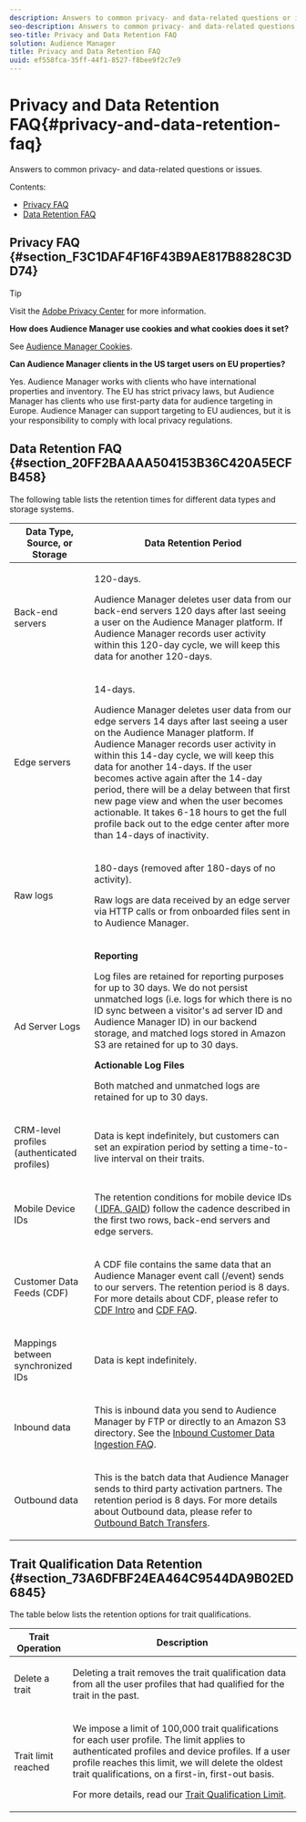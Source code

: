 ```yaml
---
description: Answers to common privacy- and data-related questions or issues.
seo-description: Answers to common privacy- and data-related questions or issues.
seo-title: Privacy and Data Retention FAQ
solution: Audience Manager
title: Privacy and Data Retention FAQ
uuid: ef558fca-35ff-44f1-8527-f8bee9f2c7e9
---
```


# Privacy and Data Retention FAQ{#privacy-and-data-retention-faq}

Answers to common privacy- and data-related questions or issues.

<!-- 

faq_privacy.xml

 -->

Contents:

<ul class="simplelist"> 
 <li> <a href="../faq/faq-privacy.md#section_F3C1DAF4F16F43B9AE817B8828C3DD74"> Privacy FAQ </a> </li> 
 <li> <a href="../faq/faq-privacy.md#section_20FF2BAAAA504153B36C420A5ECFB458"> Data Retention FAQ </a> </li> 
</ul>

## Privacy FAQ {#section_F3C1DAF4F16F43B9AE817B8828C3DD74}

>[!TIP]
>
>Visit the [Adobe Privacy Center](https://www.adobe.com/privacy.html) for more information.

**How does Audience Manager use cookies and what cookies does it set?**

See [Audience Manager Cookies](https://marketing.adobe.com/resources/help/en_US/whitepapers/cookies/cookies_am.html).

**Can Audience Manager clients in the US target users on EU properties?**

Yes. Audience Manager works with clients who have international properties and inventory. The EU has strict privacy laws, but Audience Manager has clients who use first-party data for audience targeting in Europe. Audience Manager can support targeting to EU audiences, but it is your responsibility to comply with local privacy regulations.

<!-- 

<p> <b>Why does the IP address need to be removed from log files?</b> </p> 
<p>While still an open question in the US, regulators in Europe consider IP addresses as personally identifiable information (PII). As a result, companies that collect IP addresses in the EU are subject to strict data processing requirements. To support expansion into the EU, and help reduce compliance requirements for our customers, we remove IP addresses from log files. Also, this change addresses where we believe industry self-regulation and legally required regulations are moving within the United States. Removing IP addresses is a proactive change that will help Audience Manager (and our partners) comply with existing and future PII-related legislation. </p>

 -->

## Data Retention FAQ {#section_20FF2BAAAA504153B36C420A5ECFB458}

The following table lists the retention times for different data types and storage systems.

<table id="table_21C0B13A57A44DE0999FB33F363C88F6"> 
 <thead> 
  <tr> 
   <th colname="col1" class="entry"> Data Type, Source, or Storage </th> 
   <th colname="col2" class="entry"> Data Retention Period </th> 
  </tr> 
 </thead>
 <tbody> 
  <tr> 
   <td colname="col1"> <p>Back-end servers </p> </td> 
   <td colname="col2"> <p>120-days. </p> <p> Audience Manager deletes user data from our back-end servers 120 days after last seeing a user on the Audience Manager platform. If <span class="keyword"> Audience Manager</span> records user activity within this 120-day cycle, we will keep this data for another 120-days. </p> </td> 
  </tr> 
  <tr> 
   <td colname="col1"> <p>Edge servers </p> </td> 
   <td colname="col2"> <p> 14-days. </p> <p>Audience Manager deletes user data from our edge servers 14 days after last seeing a user on the Audience Manager platform. If <span class="keyword"> Audience Manager</span> records user activity in within this 14-day cycle, we will keep this data for another 14-days. If the user becomes active again after the 14-day period, there will be a delay between that first new page view and when the user becomes actionable. It takes 6-18 hours to get the full profile back out to the edge center after more than 14-days of inactivity. </p> </td> 
  </tr> 
  <tr> 
   <td colname="col1"> <p>Raw logs </p> </td> 
   <td colname="col2"> <p>180-days (removed after 180-days of no activity). </p> <p>Raw logs are data received by an edge server via HTTP calls or from onboarded files sent in to <span class="keyword"> Audience Manager</span>. </p> </td> 
  </tr> 
  <tr> 
   <td colname="col1"> <p>Ad Server Logs </p> </td> 
   <td colname="col2"> <p><b>Reporting</b> </p> <p>Log files are retained for reporting purposes for up to 30 days. We do not persist unmatched logs (i.e. logs for which there is no ID sync between a visitor's ad server ID and <span class="keyword"> Audience Manager</span> ID) in our backend storage, and matched logs stored in <span class="keyword"> Amazon S3</span> are retained for up to 30 days. </p> <p><b>Actionable Log Files</b> </p> <p>Both matched and unmatched logs are retained for up to 30 days. </p> </td> 
  </tr> 
  <tr> 
   <td colname="col1"> <p>CRM-level profiles (authenticated profiles) </p> </td> 
   <td colname="col2"> <p>Data is kept indefinitely, but customers can set an expiration period by setting a time-to-live interval on their traits. </p> </td> 
  </tr> 
  <tr> 
   <td colname="col1"> <p>Mobile Device IDs </p> </td> 
   <td colname="col2"> <p>The retention conditions for mobile device IDs (<a href="../reference/ids-in-aam.md#reference_D55EC67D86664B7499F3257BB870FEC8"> IDFA, GAID</a>) follow the cadence described in the first two rows, back-end servers and edge servers. </p> </td> 
  </tr> 
  <tr> 
   <td colname="col1"> <p>Customer Data Feeds (CDF) </p> </td> 
   <td colname="col2"> <p>A CDF file contains the same data that an <span class="keyword"> Audience Manager</span> event call (/event) sends to our servers. The retention period is 8 days. For more details about CDF, please refer to <a href="../c-features/cdf-files.md#concept_114B993EC5E246AE8CDD55E695B344FC"> CDF Intro</a> and <a href="../faq/faq-cdf.md#concept_E832A7307FA0475C918F95116C21CBC6"> CDF FAQ</a>. </p> </td> 
  </tr> 
  <tr> 
   <td colname="col1"> <p>Mappings between synchronized IDs </p> </td> 
   <td colname="col2"> <p>Data is kept indefinitely. </p> </td> 
  </tr> 
  <tr> 
   <td colname="col1"> <p>Inbound data </p> </td> 
   <td colname="col2"> <p>This is inbound data you send to <span class="keyword"> Audience Manager</span> by FTP or directly to an <span class="keyword"> Amazon S3</span> directory. See the <a href="../faq/faq-inbound-data-ingestion.md#concept_CA81A40C5DD643F899490355C737CE9C"> Inbound Customer Data Ingestion FAQ</a>. </p> </td> 
  </tr> 
  <tr> 
   <td colname="col1"> <p>Outbound data </p> </td> 
   <td colname="col2"> <p>This is the batch data that <span class="keyword"> Audience Manager</span> sends to third party activation partners. The retention period is 8 days. For more details about Outbound data, please refer to <a href="../c-integration/receiving-audience-data/batch-outbound-transfers/outbound-file-name-contents.md"> Outbound Batch Transfers</a>. </p> </td> 
  </tr> 
 </tbody> 
</table>

## Trait Qualification Data Retention {#section_73A6DFBF24EA464C9544DA9B02ED6845}

The table below lists the retention options for trait qualifications.

<table id="table_7FB42BEF138540AAB6869995C1AB8D3F"> 
 <thead> 
  <tr> 
   <th colname="col1" class="entry"> Trait Operation </th> 
   <th colname="col2" class="entry"> Description </th> 
  </tr>
 </thead>
 <tbody> 
  <tr> 
   <td colname="col1"> <p>Delete a trait </p> </td> 
   <td colname="col2"> <p>Deleting a trait removes the trait qualification data from all the user profiles that had qualified for the trait in the past. </p> </td> 
  </tr> 
  <tr> 
   <td colname="col1"> <p>Trait limit reached </p> </td> 
   <td colname="col2"> <p>We impose a limit of 100,000 trait qualifications for each user profile. The limit applies to authenticated profiles and device profiles. If a user profile reaches this limit, we will delete the oldest trait qualifications, on a first-in, first-out basis. </p> <p>For more details, read our <a href="../c-features/traits/trait-qualification-reference.md#section_CA54FECC85114000A1907C1D4535AB2D"> Trait Qualification Limit</a>. </p> </td> 
  </tr> 
 </tbody> 
</table>

